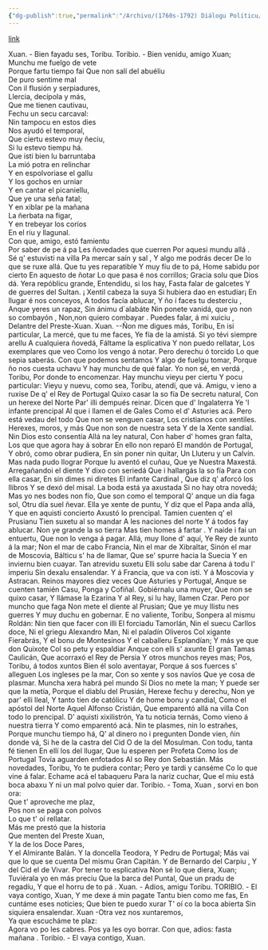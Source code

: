 ```yaml
---
{"dg-publish":true,"permalink":"/Archivo/(1760s-1792) Diálogu Políticu/","tags":["#Siglo_18","central","Antonio_Balvidares_Argüelles","escrito","Sariego","teatro"]}
---
```


[link](https://asturies.com/cavedaynava/dialogu_b.txt)

Xuan. - Bien fayadu ses, Toribu. 
Toribio. - Bien venidu, amigo Xuan;
Munchu me fuelgo de vete  
Porque fartu tiempo fai 
Que non salí del abuéliu  
De puro sentime mal  
Con il  flusión y serpiadures,  
Llercia, decípola y más,  
Que me tienen cautivau,  
Fechu un secu carcaval:  
Nin tampocu en estos dies  
Nos ayudó el temporal,  
Que ciertu estevo muy ñeciu,  
Si lu estevo tiempu há.  
Que isti bien lu barruntaba  
La mió potra en relinchar  
Y en espolvoriase el gallu  
Y los gochos en urniar  
Y en cantar el picaniellu,  
Que ye una seña fatal;  
Y en xiblar pe la mañana  
La ñerbata na figar,  
Y en trebeyar los coríos  
En el riu y llagunal.  
Con que, amigo, estó famientu  
Por saber de pe á pa
Les ñovedades que cuerren 
Por aquesi mundu allá .
Sé q' estuvisti na villa
Pa mercar saín y sal ,
Y algo me podrás decer 
De lo que se ruxe allá.
Que tu yes reparatible
Y muy fíu de to pá, 
Home sabidu por cierto 
En aquesto de ñotar 
Lo que pasa é nos corrillos; 
Gracia solu que Dios dá.
Yera repóblicu grande,
Entendidu, si los hay,
Fasta falar de galcetes
Y de guerres del Sultan.
¡ Xentil cabeza la suya
 Si hubiera dao en estudiar¡
 En llugar é nos conceyos,
 A todos facía ablucar,
 Y ño í faces tu desterciu ,
 Anque yeres un rapaz,
 Sin ánimu d´alabáte
 Nin ponete vanidá,
 que yo non so combayón ,
 Non,non quiero combayar .
 Puedes falar, á mi xuiciu ,
 Delantre del Preste-Xuan.
 Xuan. --Ñon me digues más, Toribu,
 En isi particular,
 La mercé, que tu me faces,
 Ye fía de la amistá.
 Si yo tévi siempre arellu
 A cualquiera ñovedá,
 Fáltame la esplicativa
 Y non puedo rellatar,
 Los exemplares que veo
 Como los vengo á notar.
 Pero derechu ó torcido
 Lo que sepia saberás.
 Con que podemos sentamos
 Y algo de fuelgu tomar,
 Porque ño nos cuesta uchavu
 Y hay munchu de qué falar.
 Yo non sé, en verdá , Toribu,
 Por donde to encomenzar.
 Hay munchu vieyu per ciertu
 Y pocu particular:
 Vieyu y nuevu, como sea,
Toribu, atendí, que vá.
 Amigu, v ieno a ruxise 
De q' el Rey de Portugal 
Quixo casar la so fía 
De secretu natural, 
Con un herexe del Norte 
Par' illi dempués reinar.
Dicen que d' Ingalaterra 
Ye 'l infante prencipal 
Al que i llamen el de Gales 
Como el d' Asturies acá. 
Pero está vedau del todo 
Que non se venguen casar,
Los cristianos con xentiles. 
Herexes, moros, y más 
Que non son de nuestra seta 
Y de la Xente sandial. 
Nin Dios esto consentía 
Allá na ley natural,
Con haber d' homes gran falta, 
Los que que agora hay á sobrar 
En ello non reparó 
El mandón de Portugal, 
Y obró, como obrar pudiera, 
En sin poner nin quitar, 
Un Lluteru y un Calvín. 
Mas nada pudo llograr 
Porque lu aventó el cuñau, 
Que ye Nuestra Maxestá. 
Arregañandoi el diente 
Y dixo con seriedá 
Que i hallargás la so fía 
Para con ella casar, 
En sin dimes ni diretes 
El infante Cardinal ,
Que diz q' aforcó los llibros 
Y se dexó del misal. 
La boda está ya axustada
Si no hay otra novedá; 
Mas yo nes bodes non fío, 
Que son como el temporal 
Q' anque un día faga sol, 
Otru día suel ñevar. 
Ella ye xente de puntu, 
Y diz que el Papa anda allá, 
Y que en aquisti concierto 
Axustó lo prencipal.
Tamien cuenten q' el Prusianu 
Tien suxetu al so mandar
A les naciones del norte 
Y á todos fay ablucar. 
Non ye grande la so tierra 
Mas tien homes á fartar . 
Y naide i fai un entuertu, 
Que non lo venga á pagar. 
Allá, muy llone d' aquí, 
Ye Rey de xunto á la mar; 
Non el mar de cabo Francia, 
Nin el mar de Xibraltar, 
Sinón el mar de Moscovia, 
Bálticu s' ha de llamar, 
Que se' spurre hacia la Suecia 
Y en inviernu bien cuayar. 
Tan atrevidu suxetu 
Elli solu sabe dar 
Carena á todu I' imperiu 
Sin dexalu ensalendar. 
Y á Francia, que va con isti. 
Y á Moscovia y Astracan. 
Reinos mayores diez veces 
Que Asturies y Portugal, 
Anque se cuenten tamién 
Casu, Ponga y Cofiñal.
Gobiérnalu una muyer,
Que non se quixo casar, 
Y llámase la Ezarina 
Y al Rey, si lu hay, llamen Czar. 
Pero por muncho que faga 
Non mete el diente al Prusian; 
Que ye muy llistu nes guerres 
Y muy duchu en gobernar. 
E no valiente, Toribu, 
Sonpera al mismu Roldán:
Nin tien que facer con illi 
El forciadu Tamorlán, 
Nin el suecu Carllos doce, 
Ni el griegu Alexandro Man, 
Ni el paladín Oliveros 
Col xigante Fierabrás, 
Y el bonu de Montesinos 
Y el caballeru Esplandían; 
Y más ye que don Quixote 
Col so petu y espaldiar 
Anque con elli s' axunte 
El gran Tamas Caulicán, 
Que acorraxó el Rey de Persia 
Y otros munchos reyes mas; 
Pos, Toribu, á todos xuntos
Bien él solo aventayar, 
Porque á sos fuerces s' alleguen 
Los ingleses pe la mar, 
Con so xente y sos navíos 
Que ye cosa de plasmar.
Muncha xera habrá pel mundo 
Sí Dios no mete la man; 
Y puede ser que la metía, 
Porque el diablu del Prusián, 
Herexe fechu y derechu, 
Non ye par' elli lleal, 
Y tanto tien de católicu 
Y de home bonu y candial, 
Como el apóstol del Norte 
Aquel Alfonso Cristián, 
Que emparentó allá na villa 
Con todo lo prencipal. 
D' aquisti xixilistrón, 
Ya tu noticia ternás, 
Como vieno á nuestra tierra 
Y como emparentó acá. 
Nin te plasmes, nin lo estrañes, 
Porque munchu tiempo há, 
Q' al dinero no i pregunten 
Donde vien, ñin donde vá, 
Si he de la castra del Cid 
O de la del Mosulman. 
Con todu, tanta fé tienen 
En ellí los del llugar, 
Que lu esperen per Profeta 
Como los de Portugal 
Tovía aguarden enfotados 
Al so Rey don Sebastián. 
Más novedades, Toribu, 
Yo te pudiera contar; 
Pero ye tardi y canséme
Co lo que vine á falar. 
Echame acá el tabaqueru 
Para la nariz cuchar, 
Que el miu está boca abaxu 
Y ni un mal polvo quier dar.
Toribio. - Toma, Xuan , sorvi en bon ora:  
Que t' aproveche me plaz,  
Pos non se paga con polvos  
Lo que t' oí rellatar.  
Más me prestó que la historia  
Que menten del Preste Xuan,  
Y la de los Doce Pares,  
Y el Almirante Balán.
Y la doncella Teodora, 
Y Pedru de Portugal; 
Más vai que lo que se cuenta 
Del mismu Gran Capitán. 
Y de Bernardo del Carpiu , 
Y del Cid el de Vivar. 
Por tener to esplicativa 
Non sé lo que diera, Xuan; 
Tuviérala yo en más preciu 
Que la barca del Puntal, 
Que un pradu de regadíu, 
Y que el horru de to pá .
Xuan. - Adios, amigu Toribu.
TORIBIO. - El vaya contigo, Xuan, 
Y me dexe á min pagate 
Tantu bien como me fas, 
En cuntáme eses noticies; 
Que bien te puedo xurar 
T' oí co la boca abierta 
Sin siquiera ensalendar.
Xuan -Otra vez nos xuntaremos,  
Ya que escucháme te plaz:  
Agora vo po les cabres.
Pos ya les oyo borrar. 
Con que, adios: fasta mañana .
Toribio. - El vaya contigo, Xuan.